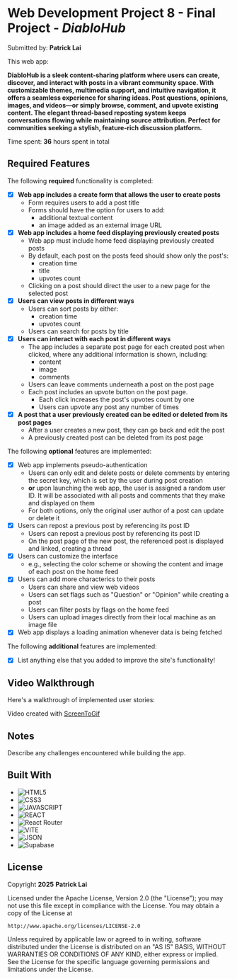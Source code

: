 # Web Development Project 8 - Final Project - _*DiabloHub*_

Submitted by: **Patrick Lai**

This web app:

**DiabloHub is a sleek content-sharing platform where users can create, discover, and interact with posts in a vibrant community space. With customizable themes, multimedia support, and intuitive navigation, it offers a seamless experience for sharing ideas. Post questions, opinions, images, and videos—or simply browse, comment, and upvote existing content. The elegant thread-based reposting system keeps conversations flowing while maintaining source attribution. Perfect for communities seeking a stylish, feature-rich discussion platform.**

Time spent: **36** hours spent in total

## Required Features

The following **required** functionality is completed:

-   [x] **Web app includes a create form that allows the user to create posts**
    -   Form requires users to add a post title
    -   Forms should have the option for users to add:
        -   additional textual content
        -   an image added as an external image URL
-   [x] **Web app includes a home feed displaying previously created posts**
    -   Web app must include home feed displaying previously created posts
    -   By default, each post on the posts feed should show only the post's:
        -   creation time
        -   title
        -   upvotes count
    -   Clicking on a post should direct the user to a new page for the selected post
-   [x] **Users can view posts in different ways**
    -   Users can sort posts by either:
        -   creation time
        -   upvotes count
    -   Users can search for posts by title
-   [x] **Users can interact with each post in different ways**
    -   The app includes a separate post page for each created post when clicked, where any additional information is shown, including:
        -   content
        -   image
        -   comments
    -   Users can leave comments underneath a post on the post page
    -   Each post includes an upvote button on the post page.
        -   Each click increases the post's upvotes count by one
        -   Users can upvote any post any number of times
-   [x] **A post that a user previously created can be edited or deleted from its post pages**
    -   After a user creates a new post, they can go back and edit the post
    -   A previously created post can be deleted from its post page

The following **optional** features are implemented:

-   [x] Web app implements pseudo-authentication
    -   Users can only edit and delete posts or delete comments by entering the secret key, which is set by the user during post creation
    -   **or** upon launching the web app, the user is assigned a random user ID. It will be associated with all posts and comments that they make and displayed on them
    -   For both options, only the original user author of a post can update or delete it
-   [x] Users can repost a previous post by referencing its post ID
    -   Users can repost a previous post by referencing its post ID
    -   On the post page of the new post, the referenced post is displayed and linked, creating a thread
-   [x] Users can customize the interface
    -   e.g., selecting the color scheme or showing the content and image of each post on the home feed
-   [x] Users can add more characterics to their posts
    -   Users can share and view web videos
    -   Users can set flags such as "Question" or "Opinion" while creating a post
    -   Users can filter posts by flags on the home feed
    -   Users can upload images directly from their local machine as an image file
-   [x] Web app displays a loading animation whenever data is being fetched

The following **additional** features are implemented:

-   [x] List anything else that you added to improve the site's functionality!

## Video Walkthrough

Here's a walkthrough of implemented user stories:

<!-- Mp4 video attachment for demo -->

<!--
  imgur link:
<img src='http://i.imgur.com/link/to/your/gif/file.gif' title='Video Walkthrough' width='' alt='Video Walkthrough' />
-->

<!-- Replace this with whatever GIF tool you used! -->

Video created with [ScreenToGif](https://www.screentogif.com/)

<!-- Recommended tools:
[Kap](https://getkap.co/) for macOS
[ScreenToGif](https://www.screentogif.com/) for Windows
[peek](https://github.com/phw/peek) for Linux. -->

## Notes

Describe any challenges encountered while building the app.

## Built With

-   ![HTML5](https://img.shields.io/badge/HTML5-E34F26?style=for-the-badge&logo=html5&logoColor=white)
-   ![CSS3](https://img.shields.io/badge/CSS3-1572B6?style=for-the-badge&logo=css3&logoColor=white)
-   ![JAVASCRIPT](https://img.shields.io/badge/JavaScript-323330?style=for-the-badge&logo=javascript&logoColor=F7DF1E)
-   ![REACT](https://img.shields.io/badge/React-20232A?style=for-the-badge&logo=react&logoColor=61DAFB)
-   ![React Router](https://img.shields.io/badge/React_Router-CA4245?style=for-the-badge&logo=react-router&logoColor=white)
-   ![VITE](https://img.shields.io/badge/Vite-B73BFE?style=for-the-badge&logo=vite&logoColor=FFD62E)
-   ![JSON](https://img.shields.io/badge/json-5E5C5C?style=for-the-badge&logo=json&logoColor=white)
-   ![Supabase](https://img.shields.io/badge/Supabase-3FCF8E.svg?style=for-the-badge&logo=Supabase&logoColor=white)

## License

Copyright **2025** **Patrick Lai**

Licensed under the Apache License, Version 2.0 (the "License");
you may not use this file except in compliance with the License.
You may obtain a copy of the License at

    http://www.apache.org/licenses/LICENSE-2.0

Unless required by applicable law or agreed to in writing, software
distributed under the License is distributed on an "AS IS" BASIS,
WITHOUT WARRANTIES OR CONDITIONS OF ANY KIND, either express or implied.
See the License for the specific language governing permissions and
limitations under the License.
